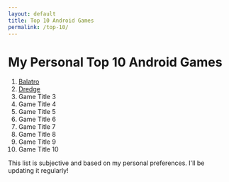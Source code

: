 ```yaml
---
layout: default
title: Top 10 Android Games
permalink: /top-10/
---
```


<h1>My Personal Top 10 Android Games</h1>

<ol>
  <li><a href="{{ '/games/Balatro/' | relative_url }}">Balatro</a></li>
  <li><a href="{{ '/games/Dredge/' | relative_url }}">Dredge</a></li>
  <li>Game Title 3</li>
  <li>Game Title 4</li>
  <li>Game Title 5</li>
  <li>Game Title 6</li>
  <li>Game Title 7</li>
  <li>Game Title 8</li>
  <li>Game Title 9</li>
  <li>Game Title 10</li>
</ol>

<p>This list is subjective and based on my personal preferences. I'll be updating it regularly!</p>
